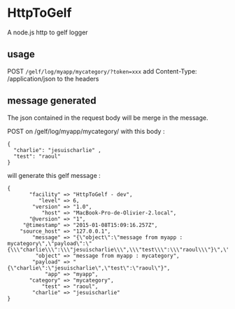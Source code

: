 # HttpToGelf
A node.js http to gelf logger 

## usage 

POST `/gelf/log/myapp/mycategory/?token=xxx`
add Content-Type: /application/json to the headers

## message generated

The json contained in the request body will be merge in the message. 

POST on /gelf/log/myapp/mycategory/ with this body : 

```
{ 
  "charlie": "jesuischarlie" ,
  "test": "raoul"
}
```

will generate this gelf message : 

```
{
       "facility" => "HttpToGelf - dev",
          "level" => 6,
        "version" => "1.0",
           "host" => "MacBook-Pro-de-Olivier-2.local",
       "@version" => "1",
     "@timestamp" => "2015-01-08T15:09:16.257Z",
    "source_host" => "127.0.0.1",
        "message" => "{\"object\":\"message from myapp : mycategory\",\"payload\":\"{\\\"charlie\\\":\\\"jesuischarlie\\\",\\\"test\\\":\\\"raoul\\\"}\",\"app\":\"myapp\",\"category\":\"mycategory\",\"test\":\"raoul\",\"charlie\":\"jesuischarlie\"}",
         "object" => "message from myapp : mycategory",
        "payload" => "{\"charlie\":\"jesuischarlie\",\"test\":\"raoul\"}",
            "app" => "myapp",
       "category" => "mycategory",
           "test" => "raoul",
        "charlie" => "jesuischarlie"
}
```